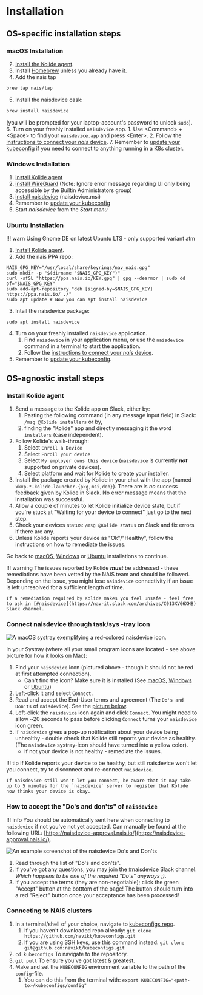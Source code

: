 # Installation

## OS-specific installation steps

### macOS Installation

2. [Install the Kolide agent](#install-kolide-agent).
3. Install [Homebrew](https://brew.sh/) unless you already have it.
4. Add the nais tap
```bash
brew tap nais/tap
```
5. Install the naisdevice cask: 
```bash
brew install naisdevice
``` 
(you will be prompted for your laptop-account's password to unlock `sudo`).
6. Turn on your freshly installed `naisdevice` app.
    1. Use &lt;Command&gt; + &lt;Space&gt; to find your `naisdevice.app` and press &lt;Enter&gt;.
    2. Follow the [instructions to connect your _nais_ device](#connect-naisdevice-through-tasksys-tray-icon).
7. Remember to [update your kubeconfig](#connecting-to-nais-clusters) if you need to connect to anything running in a K8s cluster.

### Windows Installation

1. [install Kolide agent](install.md#install-kolide-agent)
2. [install WireGuard](https://www.wireguard.com/install/) \(Note: Ignore error message regarding UI only being accessible by the Builtin Administrators group\)
3. [install naisdevice](https://github.com/nais/device/releases/latest) \(naisdevice.msi\)
4. Remember to [update your kubeconfig](install.md#connecting-to-nais-clusters)
5. Start _naisdevice_ from the _Start menu_ 

### Ubuntu Installation

!!! warn
    Using Gnome DE on latest Ubuntu LTS - only supported variant atm

1. [Install Kolide agent](install.md#install-kolide-agent).
2. Add the nais PPA repo:
``` 
NAIS_GPG_KEY="/usr/local/share/keyrings/nav_nais.gpg"
sudo mkdir -p "$(dirname "$NAIS_GPG_KEY")"
curl -sfSL "https://ppa.nais.io/KEY.gpg" | gpg --dearmor | sudo dd of="$NAIS_GPG_KEY"
sudo add-apt-repository "deb [signed-by=$NAIS_GPG_KEY] https://ppa.nais.io/ ./"
sudo apt update # Now you can apt install naisdevice
```
3. Intall the naisdevice package:
```
sudo apt install naisdevice
```
4. Turn on your freshly installed `naisdevice` application.
    1. Find `naisdevice` in your application menu, or use the `naisdevice` command in a terminal to start the application.
    2. Follow the [instructions to connect your _nais_ device](#connect-naisdevice-through-tasksys-tray-icon).
5. Remember to [update your kubeconfig](install.md#connecting-to-nais-clusters).

## OS-agnostic install steps
###  Install Kolide agent

1. Send a message to the Kolide app on Slack, either by:
    1. Pasting the following command (in any message input field) in Slack: `/msg @Kolide installers` or by,
    2. finding the "Kolide" app and directly messaging it the word `installers` (case independent).
2. Follow Kolide's walk-through:
    1. Select `Enroll a Device`
    2. Select `Enroll your device`
    3. Select `My employer owns this device` (`naisdevice` is currently _**not**_ supported on private devices).
    4. Select platform and wait for Kolide to create your installer.
3. Install the package created by Kolide in your chat with the app (named `xkxp-*-kolide-launcher.{pkg,msi,deb}`).
   There are is _no_ success feedback given by Kolide in Slack.
   No error message means that the installation was successful.
4. Allow a couple of minutes to let Kolide initialize device state, but if you're stuck at "Waiting for your device to connect" just go to the next step.
5. Check your devices status: `/msg @Kolide status` on Slack and fix errors if there are any.
6. Unless Kolide reports your device as "Ok"/"Healthy", follow the instructions on how to remediate the issues.

Go back to [macOS](#macos-installation), [Windows](#windows-installation) or [Ubuntu](#ubuntu-installation) installations to continue.

!!! warning
    The issues reported by Kolide _**must**_ be addressed - these remediations have been vetted by the NAIS team and should be followed.
    Depending on the issue, you might lose `naisdevice` connectivity if an issue is left unresolved for a sufficient length of time.

    If a remediation required by Kolide makes you feel unsafe - feel free to ask in [#naisdevice](https://nav-it.slack.com/archives/C013XV66XHB) Slack channel.

### Connect naisdevice through task/sys -tray icon

![A macOS systray exemplifying a red-colored `naisdevice` icon.](../assets/naisdevice-systray-icon.svg)

In your Systray (where all your small program icons are located - see above picture for how it looks on Mac):

1. Find your `naisdevice` icon (pictured above - though it should not be red at first attempted connection).
    - Can't find the icon? Make sure it is installed (See [macOS](#macos-installation), [Windows](#windows-installation) or [Ubuntu](#ubuntu-installation))
2. Left-click it and select `Connect`.
3. Read and accept the End-User terms and agreement (The `Do's and Don'ts` of `naisdevice`).
   See the [picture below](#how-to-accept-the-dos-and-donts-of-naisdevice).
4. Left-click the `naisdevice` icon again and click `Connect`.
   You might need to allow ~20 seconds to pass before clicking `Connect` turns your `naisdevice` icon green.
5. If `naisdevice` gives a pop-up notification about your device being unhealthy - double check that Kolide still reports your device as healthy.
   (The `naisdevice` systray-icon should have turned into a yellow color).
    - If not your device is not healthy - remediate the issues.

!!! tip
    If Kolide reports your device to be healthy, but still naisdevice won't let you connect, try to disconnect and re-connect `naisdevice`.

    If naisdevice still won't let you connect, be aware that it may take up to 5 minutes for the `naisdevice` server to register that Kolide now thinks your device is okay.

### How to accept the "Do's and don'ts" of `naisdevice`

!!! info
    You should be automatically sent here when connecting to `naisdevice` if not you've not yet accepted.
    Can manually be found at the following URL: [https://naisdevice-approval.nais.io/](https://naisdevice-approval.nais.io/).

![An example screenshot of the `naisdevice` Do's and Don'ts](../assets/naisdevice-dos-and-donts.svg)

1. Read through the list of "Do's and don'ts".
2. If you've got any questions, you may join the [#naisdevice](https://nav-it.slack.com/archives/C013XV66XHB) Slack channel.
   _Which happens to be one of the required "Do's" anyways ;)_.
3. If you accept the terms (they are non-negotiable); click the green "Accept" button at the botttom of the page!
   The button should turn into a red "Reject" button once your acceptance has been processed!

### Connecting to NAIS clusters

1. In a terminal/shell of your choice, navigate to [kubeconfigs repo](https://github.com/navikt/kubeconfigs).
    1. If you haven't downloaded repo already: `git clone https://github.com/navikt/kubeconfigs.git`
    2. If you are using SSH keys, use this command instead: `git clone git@github.com:navikt/kubeconfigs.git`
2. `cd kubeconfigs` To navigate to the repository. 
3. `git pull` To ensure you've got latest & greatest.
4. Make and set the `KUBECONFIG` environment variable to the path of the `config`-file.
    1. You can do this from the terminal with: `export KUBECONFIG="<path-to>/kubeconfigs/config"`

